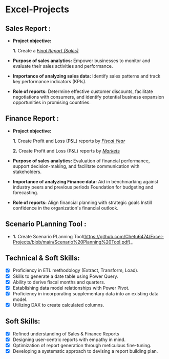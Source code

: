 # Excel-Projects
## Sales Report :


- **Project objective:** 

    **1.** Create a _[Final Report (Sales)](https://github.com/Chetu6474/Excel-Projects/blob/main/Final%20Report%20(Sales).pdf)_ 

- **Purpose of sales analytics:** Empower businesses to monitor and evaluate their sales activities and performance.

- **Importance of analyzing sales data:** Identify sales patterns and track key performance indicators (KPIs).

- **Role of reports:** Determine effective customer discounts, facilitate negotiations with consumers, and identify potential business expansion opportunities in promising countries.


## Finance Report :

- **Project objective:** 

    **1.** Create Profit and Loss (P&L) reports by _[Fiscal Year](https://github.com/Chetu6474/Excel-Projects/blob/main/Final%20Report2%20(Finance).pdf)_ 

    **2.** Create Profit and Loss (P&L) reports by _[Markets](https://github.com/Chetu6474/Excel-Projects/blob/main/Final%20Report1%20(Finance).pdf)_

- **Purpose of sales analytics:** Evaluation of financial performance, support decision-making, and facilitate communication with stakeholders.

- **Importance of analyzing Finance data:** Aid in benchmarking against industry peers and previous periods Foundation for budgeting and forecasting.

- **Role of reports:** Align financial planning with strategic goals Instill confidence in the organization's financial outlook.

## Scenario PLanning Tool :
- **1.** Create Scenario PLanning Tool(https://github.com/Chetu6474/Excel-Projects/blob/main/Scenario%20Planning%20Tool.pdf)_ 


## Technical & Soft Skills:
- [x]	Proficiency in ETL methodology (Extract, Transform, Load).
- [x]	Skills to generate a date table using Power Query.
- [x]	Ability to derive fiscal months and quarters.
- [x]	Establishing data model relationships with Power Pivot.
- [x]	Proficiency in incorporating supplementary data into an existing data model.
- [x]	Utilizing DAX to create calculated columns.

## Soft Skills:
- [x]	Refined understanding of Sales & Finance Reports
- [x]	Designing user-centric reports with empathy in mind.
- [x]	Optimization of report generation through meticulous fine-tuning.
- [x]	Developing a systematic approach to devising a report building plan.
